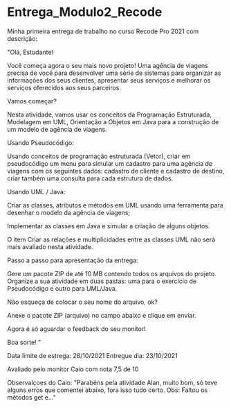 # Entrega_Modulo2_Recode
 Minha primeira entrega de trabalho no curso Recode Pro 2021  com descrição:

"Olá, Estudante!  

Você começa agora o seu mais novo projeto! Uma agência de viagens precisa de você para desenvolver uma série de sistemas para organizar as informações dos seus clientes, apresentar seus serviços e melhorar os serviços oferecidos aos seus parceiros. 

Vamos começar? 

Nesta atividade, vamos usar os conceitos da Programação Estruturada, Modelagem em UML, Orientação a Objetos em Java para a construção de um modelo de agência de viagens.  

 

Usando Pseudocódigo: 

Usando conceitos de programação estruturada (Vetor), criar em pseudocódigo um menu para simular um cadastro para uma agência de viagens com os seguintes dados: cadastro de cliente e cadastro de destino, criar também uma consulta para cada estrutura de dados. 

                

Usando UML / Java: 

Criar as classes, atributos e métodos em UML usando uma ferramenta para desenhar o modelo da agência de viagens; 

Implementar as classes em Java e simular a criação de alguns objetos. 

  O item Criar as relações e multiplicidades entre as classes UML não será mais avaliado nesta atividade. 

 Passo a passo para apresentação da entrega: 

 

Gere um pacote ZIP de até 10 MB contendo todos os arquivos do projeto. Organize a sua atividade em duas pastas: uma para o exercício de Pseudocódigo e outro para UML/Java. 

Não esqueça de colocar o seu nome do arquivo, ok?  

Anexe o pacote ZIP (arquivo) no campo abaixo e clique em enviar.  

 

Agora é só aguardar o feedback do seu monitor!  

 

Boa sorte! "


Data limite de estrega: 28/10/2021
Entregue dia: 23/10/2021

Avaliado pelo monitor Caio com nota 7,5 de 10 

Observalçoes do Caio:
"Parabéns pela atividade Alan, muito bom, só teve alguns erros que comentei abaixo, fora isso tudo certo.
Obs: Faltou os métodos get e..." 
